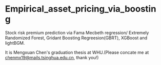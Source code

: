 # Empirical_asset_pricing_via_boosting
Stock risk premium prediction via Fama Mecbeth regression/ Extremely Randomized Forest, Gridant Boosting Regreesion(GBRT), XGBoost and lightBGM. 


It is Mengxuan Chen's graduation thesis at WHU.(Please concate me at chenmx19@mails.tsinghua.edu.cn, thank you!)




